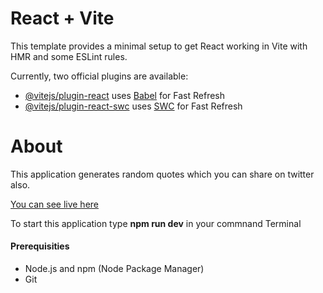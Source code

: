 # React + Vite

This template provides a minimal setup to get React working in Vite with HMR and some ESLint rules.

Currently, two official plugins are available:

- [@vitejs/plugin-react](https://github.com/vitejs/vite-plugin-react/blob/main/packages/plugin-react/README.md) uses [Babel](https://babeljs.io/) for Fast Refresh
- [@vitejs/plugin-react-swc](https://github.com/vitejs/vite-plugin-react-swc) uses [SWC](https://swc.rs/) for Fast Refresh


# About

This application generates random quotes which you can share on twitter also.

[You can see live here](https://joyful-bombolone-d6c4fc.netlify.app/)

To start this application type **npm run dev**  in your commnand Terminal

#### Prerequisities
+ Node.js and npm (Node Package Manager)
+ Git